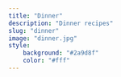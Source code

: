 ```yaml
---
title: "Dinner"
description: "Dinner recipes"
slug: "dinner"
image: "dinner.jpg"
style:
    background: "#2a9d8f"
    color: "#fff"
---
```

